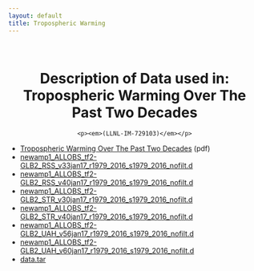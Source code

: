 ```yaml
---
layout: default
title: Tropospheric Warming
---
```


<br>

<center>
    <p><h1>Description of Data used in: <br/>
        Tropospheric Warming Over The Past Two Decades</h1></p>

    <p><em>(LLNL-IM-729103)</em></p>

</center>

* [Tropospheric Warming Over The Past Two Decades](Santer_etal_SciRep_Data_04apr17.pdf) (pdf)
* [newamp1_ALLOBS_tf2-GLB2_RSS_v33jan17_r1979_2016_s1979_2016_nofilt.d](newamp1_ALLOBS_tf2-GLB2_RSS_v33jan17_r1979_2016_s1979_2016_nofilt.d) 
* [newamp1_ALLOBS_tf2-GLB2_RSS_v40jan17_r1979_2016_s1979_2016_nofilt.d](newamp1_ALLOBS_tf2-GLB2_RSS_v40jan17_r1979_2016_s1979_2016_nofilt.d)
* [newamp1_ALLOBS_tf2-GLB2_STR_v30jan17_r1979_2016_s1979_2016_nofilt.d](newamp1_ALLOBS_tf2-GLB2_STR_v30jan17_r1979_2016_s1979_2016_nofilt.d)
* [newamp1_ALLOBS_tf2-GLB2_STR_v40jan17_r1979_2016_s1979_2016_nofilt.d](newamp1_ALLOBS_tf2-GLB2_STR_v40jan17_r1979_2016_s1979_2016_nofilt.d)
* [newamp1_ALLOBS_tf2-GLB2_UAH_v56jan17_r1979_2016_s1979_2016_nofilt.d](newamp1_ALLOBS_tf2-GLB2_UAH_v56jan17_r1979_2016_s1979_2016_nofilt.d)
* [newamp1_ALLOBS_tf2-GLB2_UAH_v60jan17_r1979_2016_s1979_2016_nofilt.d](newamp1_ALLOBS_tf2-GLB2_UAH_v60jan17_r1979_2016_s1979_2016_nofilt.d)
* [data.tar](tmt_corrected_36models_picontrol_GLB2.tar)

